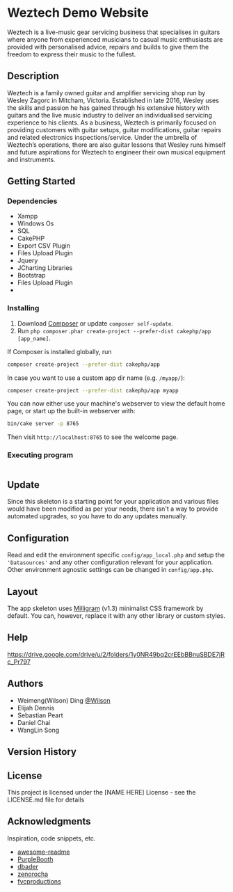 # Weztech Demo Website

Weztech is a live-music gear servicing business that specialises in guitars where anyone from experienced musicians to casual music enthusiasts are provided with personalised advice, repairs and builds to give them the freedom to express their music to the fullest.



## Description

Weztech is a family owned guitar and amplifier servicing shop run by Wesley Zagorc in Mitcham, Victoria. Established in late 2016, Wesley uses the skills and passion he has gained through his extensive history with guitars and the live music industry to deliver an individualised servicing experience to his clients. As a business, Weztech is primarily focused on providing customers with guitar setups, guitar modifications, guitar repairs and related electronics inspections/service. Under the umbrella of Weztech’s operations, there are also guitar lessons that Wesley runs himself and future aspirations for Weztech to engineer their own musical equipment and instruments. 

## Getting Started

### Dependencies

* Xampp
* Windows Os
* SQL
* CakePHP 
* Export CSV Plugin
* Files Upload Plugin
* Jquery
* JCharting Libraries
* Bootstrap
* Files Upload Plugin
* 

### Installing

1. Download [Composer](https://getcomposer.org/doc/00-intro.md) or update `composer self-update`.
2. Run `php composer.phar create-project --prefer-dist cakephp/app [app_name]`.

If Composer is installed globally, run

```bash
composer create-project --prefer-dist cakephp/app
```

In case you want to use a custom app dir name (e.g. `/myapp/`):

```bash
composer create-project --prefer-dist cakephp/app myapp
```

You can now either use your machine's webserver to view the default home page, or start
up the built-in webserver with:

```bash
bin/cake server -p 8765
```

Then visit `http://localhost:8765` to see the welcome page.




### Executing program


```

```
## Update

Since this skeleton is a starting point for your application and various files
would have been modified as per your needs, there isn't a way to provide
automated upgrades, so you have to do any updates manually.

## Configuration

Read and edit the environment specific `config/app_local.php` and setup the 
`'Datasources'` and any other configuration relevant for your application.
Other environment agnostic settings can be changed in `config/app.php`.

## Layout

The app skeleton uses [Milligram](https://milligram.io/) (v1.3) minimalist CSS
framework by default. You can, however, replace it with any other library or
custom styles.



## Help

https://drive.google.com/drive/u/2/folders/1y0NR49bq2crEEbBBnuSBDE7jRc_Pr797


## Authors

* Weimeng(Wilson) Ding
[@Wilson](https://github.com/wilsonnnnnd)
* Elijah Dennis
* Sebastian Peart
* Daniel Chai 
* WangLin Song

## Version History



## License

This project is licensed under the [NAME HERE] License - see the LICENSE.md file for details

## Acknowledgments

Inspiration, code snippets, etc.
* [awesome-readme](https://github.com/matiassingers/awesome-readme)
* [PurpleBooth](https://gist.github.com/PurpleBooth/109311bb0361f32d87a2)
* [dbader](https://github.com/dbader/readme-template)
* [zenorocha](https://gist.github.com/zenorocha/4526327)
* [fvcproductions](https://gist.github.com/fvcproductions/1bfc2d4aecb01a834b46)